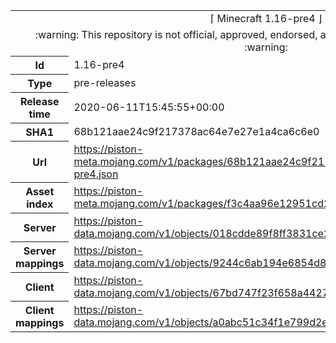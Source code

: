 <html><table>
<tr><td colspan="2" align="center"><img width="0" height="0"><br/>⌈ Minecraft 1.16-pre4 ⌋<br/><img width="0" height="0"></td></tr>
<tr><td colspan="2" align="center"><img width="0" height="0"><br/>
:warning: This repository is not official, approved, endorsed, associated or connected with Mojang :warning:
<br/><img width="0" height="0"></td></tr>
<tr><th>Id</th><td>1.16-pre4</td></tr>
<tr><th>Type</th><td>pre-releases</td></tr>
<tr><th>Release time</th><td>2020-06-11T15:45:55+00:00</td></tr>
<tr><th>SHA1</th><td>68b121aae24c9f217378ac64e7e27e1a4ca6c6e0</td></tr>
<tr><th>Url</th><td><a href="https://piston-meta.mojang.com/v1/packages/68b121aae24c9f217378ac64e7e27e1a4ca6c6e0/1.16-pre4.json">https://piston-meta.mojang.com/v1/packages/68b121aae24c9f217378ac64e7e27e1a4ca6c6e0/1.16-pre4.json</a></td></tr>
<tr><th>Asset index</th><td><a href="https://piston-meta.mojang.com/v1/packages/f3c4aa96e12951cd2781b3e1c0e8ab82bf719cf2/1.16.json">https://piston-meta.mojang.com/v1/packages/f3c4aa96e12951cd2781b3e1c0e8ab82bf719cf2/1.16.json</a></td></tr>
<tr><th>Server</th><td><a href="https://piston-data.mojang.com/v1/objects/018cdde89f8ff3831ce27c6c8dbf6831e99e0e75/server.jar">https://piston-data.mojang.com/v1/objects/018cdde89f8ff3831ce27c6c8dbf6831e99e0e75/server.jar</a></td></tr>
<tr><th>Server mappings</th><td><a href="https://piston-data.mojang.com/v1/objects/9244c6ab194e6854d8d2e0146ba86a0881301896/server.txt">https://piston-data.mojang.com/v1/objects/9244c6ab194e6854d8d2e0146ba86a0881301896/server.txt</a></td></tr>
<tr><th>Client</th><td><a href="https://piston-data.mojang.com/v1/objects/67bd747f23f658a442766588d044074c65c41332/client.jar">https://piston-data.mojang.com/v1/objects/67bd747f23f658a442766588d044074c65c41332/client.jar</a></td></tr>
<tr><th>Client mappings</th><td><a href="https://piston-data.mojang.com/v1/objects/a0abc51c34f1e799d2e1a1ac1da30cb360f274da/client.txt">https://piston-data.mojang.com/v1/objects/a0abc51c34f1e799d2e1a1ac1da30cb360f274da/client.txt</a></td></tr>
</table></html>